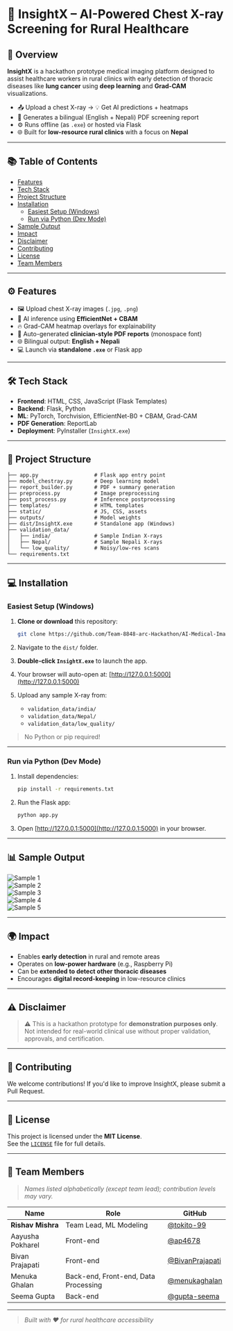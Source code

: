 # 🩻 InsightX – AI-Powered Chest X-ray Screening for Rural Healthcare

## 🚀 Overview

**InsightX** is a hackathon prototype medical imaging platform designed to assist healthcare workers in rural clinics with early detection of thoracic diseases like **lung cancer** using **deep learning** and **Grad-CAM** visualizations.

- 📤 Upload a chest X-ray → 💡 Get AI predictions + heatmaps
- 📝 Generates a bilingual (English + Nepali) PDF screening report
- ⚙️ Runs offline (as `.exe`) or hosted via Flask
- 🌐 Built for **low-resource rural clinics** with a focus on **Nepal**

---

## 📚 Table of Contents

- [Features](#️️-features)
- [Tech Stack](#️-tech-stack)
- [Project Structure](#-project-structure)
- [Installation](#-installation)
  - [Easiest Setup (Windows)](#easiest-setup-windows)
  - [Run via Python (Dev Mode)](#run-via-python-dev-mode)
- [Sample Output](#-sample-output)
- [Impact](#-impact)
- [Disclaimer](#️-disclaimer)
- [Contributing](#-contributing)
- [License](#-license)
- [Team Members](#-team-members)

---

## ⚙️ Features

- 🖼️ Upload chest X-ray images (`.jpg`, `.png`)
- 🧠 AI inference using **EfficientNet + CBAM**
- 🔥 Grad-CAM heatmap overlays for explainability
- 📄 Auto-generated **clinician-style PDF reports** (monospace font)
- 🌐 Bilingual output: **English + Nepali**
- 💻 Launch via **standalone `.exe`** or Flask app

---

## 🛠️ Tech Stack

- **Frontend**: HTML, CSS, JavaScript (Flask Templates)
- **Backend**: Flask, Python
- **ML**: PyTorch, Torchvision, EfficientNet-B0 + CBAM, Grad-CAM
- **PDF Generation**: ReportLab
- **Deployment**: PyInstaller (`InsightX.exe`)

---

## 📂 Project Structure

```
├── app.py                  # Flask app entry point
├── model_chestray.py       # Deep learning model
├── report_builder.py       # PDF + summary generation
├── preprocess.py           # Image preprocessing
├── post_process.py         # Inference postprocessing
├── templates/              # HTML templates
├── static/                 # JS, CSS, assets
├── outputs/                # Model weights
├── dist/InsightX.exe       # Standalone app (Windows)
├── validation_data/
│   ├── india/              # Sample Indian X-rays
│   ├── Nepal/              # Sample Nepali X-rays
│   └── low_quality/        # Noisy/low-res scans
└── requirements.txt
```

---

## 💻 Installation

### Easiest Setup (Windows)

1. **Clone or download** this repository:

   ```bash
   git clone https://github.com/Team-8848-arc-Hackathon/AI-Medical-Imaging-Project.git
   ```

2. Navigate to the `dist/` folder.

3. **Double-click `InsightX.exe`** to launch the app.

4. Your browser will auto-open at: [http://127.0.0.1:5000](http://127.0.0.1:5000)

5. Upload any sample X-ray from:

   - `validation_data/india/`
   - `validation_data/Nepal/`
   - `validation_data/low_quality/`

> No Python or pip required!

---

### Run via Python (Dev Mode)

1. Install dependencies:

   ```bash
   pip install -r requirements.txt
   ```

2. Run the Flask app:

   ```bash
   python app.py
   ```

3. Open [http://127.0.0.1:5000](http://127.0.0.1:5000) in your browser.

---

## 📊 Sample Output

![Sample 1](static/sample1.png)  
![Sample 2](static/sample2.png)  
![Sample 3](static/sample3.png)  
![Sample 4](static/sample4.png)  
![Sample 5](static/sample5.png)

---

## 🌍 Impact

- Enables **early detection** in rural and remote areas
- Operates on **low-power hardware** (e.g., Raspberry Pi)
- Can be **extended to detect other thoracic diseases**
- Encourages **digital record-keeping** in low-resource clinics

---

## ⚠️ Disclaimer

> ⚠️ This is a hackathon prototype for **demonstration purposes only**.  
> Not intended for real-world clinical use without proper validation, approvals, and certification.

---

## 🤝 Contributing

We welcome contributions! If you'd like to improve InsightX, please submit a Pull Request.

---

## 📄 License

This project is licensed under the **MIT License**.  
See the [`LICENSE`](LICENSE) file for full details.

---

## 👥 Team Members

> _Names listed alphabetically (except team lead); contribution levels may vary._

| Name              | Role                          | GitHub                  |
|-------------------|-------------------------------|--------------------------|
| **Rishav Mishra** | Team Lead, ML Modeling        | [@tokito-99](https://github.com/tokito-99) |
| Aayusha Pokharel  | Front-end                     | [@ap4678](https://github.com/ap4678) |
| Bivan Prajapati   | Front-end                     | [@BivanPrajapati](https://github.com/BivanPrajapati) |
| Menuka Ghalan     | Back-end, Front-end, Data Processing | [@menukaghalan](https://github.com/menukaghalan) |
| Seema Gupta       | Back-end                      | [@gupta-seema](https://github.com/gupta-seema) |

---

> _Built with ❤️ for rural healthcare accessibility_